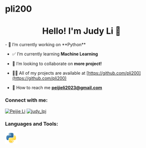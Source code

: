 # pli200
<h1 align="center">Hello! I'm Judy Li 🥰 </h1>
- 🔭 I’m currently working on **Python**

- ✅ I’m currently learning **Machine Learning**

- 👯 I’m looking to collaborate on **more project!**

- 👨‍💻 All of my projects are available at [https://github.com/pli200](https://github.com/pli200)

- 💬 How to reach me **peijieli2023@gmail.com**

<h3 align="left">Connect with me:</h3>
<p align="left">
<a href="https://linkedin.com/in/Peijie Li" target="blank"><img align="center" src="https://raw.githubusercontent.com/rahuldkjain/github-profile-readme-generator/master/src/images/icons/Social/linked-in-alt.svg" alt="Peijie Li" height="30" width="40" /></a>
<a href="https://instagram.com/judy_lpj" target="blank"><img align="center" src="https://raw.githubusercontent.com/rahuldkjain/github-profile-readme-generator/master/src/images/icons/Social/instagram.svg" alt="judy_lpj" height="30" width="40" /></a>
</p>

<h3 align="left">Languages and Tools:</h3>
<p align="left"> <a href="https://www.python.org" target="_blank" rel="noreferrer"> <img src="https://raw.githubusercontent.com/devicons/devicon/master/icons/python/python-original.svg" alt="python" width="40" height="40"/> </a> </p>
